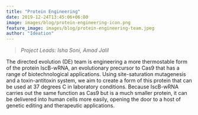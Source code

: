 ```yaml
---
title: "Protein Engineering"
date: 2019-12-24T13:45:06+06:00
image: images/blog/protein-engineering-icon.png
feature_image: images/blog/protein-engineering-team.jpeg
author: "Ideation"
---
```

> *Project Leads: Isha Soni, Amad Jalil*

The directed evolution (DE) team is engineering a more thermostable form of the protein IscB-wRNA, an evolutionary precursor to Cas9 that has a range of biotechnological applications. Using site-saturation mutagenesis and a toxin-antitoxin system, we aim to create a form of this protein that can be used at 37 degrees C in laboratory conditions. Because IscB-wRNA carries out the same function as Cas9 but is a much smaller protein, it can be delivered into human cells more easily, opening the door to a host of genetic editing and therapeutic applications.
